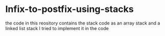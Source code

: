 # Infix-to-postfix-using-stacks
the code in this reository contains the stack code as an array stack and a linked list stack 
I tried to implement it in the code
